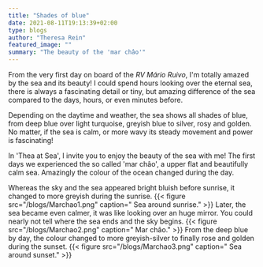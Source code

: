 ```yaml
---
title: "Shades of blue"
date: 2021-08-11T19:13:39+02:00
type: blogs
author: "Theresa Rein"
featured_image: ""
summary: "The beauty of the 'mar châo'"
---
```

From the very first day on board of the *RV Mário Ruivo*, I'm totally amazed by the sea and its beauty! I could spend hours looking over the eternal sea, there is always a fascinating detail or tiny, but amazing difference of the sea compared to the days, hours, or even minutes before.

Depending on the daytime and weather, the sea shows all shades of blue, from deep blue over light turquoise, greyish blue to silver, rosy and golden. No matter, if the sea is calm, or more wavy its steady movement and power is fascinating!

In 'Thea at Sea', I invite you to enjoy the beauty of the sea with me!
The first days we experienced the so called 'mar châo', a upper flat and beautifully calm sea. Amazingly the colour of the ocean changed during the day.

Whereas the sky and the sea appeared bright bluish before sunrise, it changed to more greyish during the sunrise. {{< figure src="/blogs/Marchao1.png" caption=" Sea around sunrise." >}}
Later, the sea became even calmer, it was like looking over an huge mirror. You could nearly not tell where the sea ends and the sky begins.
{{< figure src="/blogs/Marchao2.png" caption=" Mar châo." >}}
From the deep blue by day, the colour changed to more greyish-silver to finally rose and golden during the sunset. 
{{< figure src="/blogs/Marchao3.png" caption=" Sea around sunset." >}}
